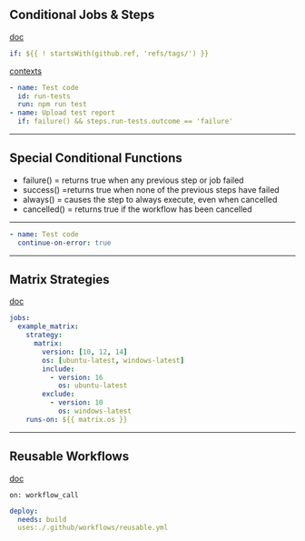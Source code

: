## Conditional Jobs & Steps
[doc](https://docs.github.com/en/actions/using-jobs/using-conditions-to-control-job-execution)

```yaml
if: ${{ ! startsWith(github.ref, 'refs/tags/') }}
```

[contexts](https://docs.github.com/en/actions/learn-github-actions/contexts)

```YAML
- name: Test code
  id: run-tests
  run: npm run test
- name: Upload test report
  if: failure() && steps.run-tests.outcome == 'failure'
```
---

## Special Conditional Functions

- failure() = returns true when any previous step or job failed
- success() =returns true when none of the previous steps have failed
- always() = causes the step to always execute, even when cancelled
- cancelled() = returns true if the workflow has been cancelled

---
```YAML
- name: Test code
  continue-on-error: true
```
---
## Matrix Strategies

[doc](https://docs.github.com/en/actions/using-jobs/using-a-matrix-for-your-jobs)

```yaml
jobs:
  example_matrix:
    strategy:
      matrix:
        version: [10, 12, 14]
        os: [ubuntu-latest, windows-latest]
        include:
          - version: 16
            os: ubuntu-latest
        exclude:
          - version: 10
            os: windows-latest
	runs-on: ${{ matrix.os }}
```
---

## Reusable Workflows

[doc](https://docs.github.com/en/actions/using-workflows/reusing-workflows)

```YML
on: workflow_call
```

```YAML
deploy: 
  needs: build
  uses:./.github/workflows/reusable.yml
```
